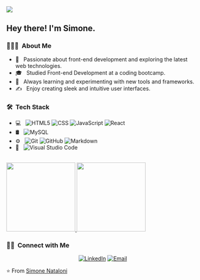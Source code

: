 <img src="https://raw.githubusercontent.com/simonenataloni/simonenataloni/master/assets/Simone%20Nataloni%20Banner.png">

<h2> Hey there! I'm Simone.</h2>

<h3> 👨🏻‍💻 &nbsp;About Me </h3>

- 🤔 &nbsp; Passionate about front-end development and exploring the latest web technologies.
- 🎓 &nbsp; Studied Front-end Development at a coding bootcamp.
- 🌱 &nbsp; Always learning and experimenting with new tools and frameworks.
- ✍️ &nbsp; Enjoy creating sleek and intuitive user interfaces.

<h3> 🛠 &nbsp;Tech Stack</h3>

- 💻 &nbsp;
  ![HTML5](https://img.shields.io/badge/-HTML5-333333?style=flat&logo=HTML5)
  ![CSS](https://img.shields.io/badge/-CSS-333333?style=flat&logo=CSS3&logoColor=1572B6)
  ![JavaScript](https://img.shields.io/badge/-JavaScript-333333?style=flat&logo=javascript)
  ![React](https://img.shields.io/badge/-React-333333?style=flat&logo=react)
- 🛢 &nbsp;
  ![MySQL](https://img.shields.io/badge/-MySQL-333333?style=flat&logo=mysql)
- ⚙️ &nbsp;
  ![Git](https://img.shields.io/badge/-Git-333333?style=flat&logo=git)
  ![GitHub](https://img.shields.io/badge/-GitHub-333333?style=flat&logo=github)
  ![Markdown](https://img.shields.io/badge/-Markdown-333333?style=flat&logo=markdown)
- 🔧 &nbsp;
  ![Visual Studio Code](https://img.shields.io/badge/-Visual%20Studio%20Code-333333?style=flat&logo=visual-studio-code&logoColor=007ACC)

<br/>

<a href="https://github.com/simonenataloni">
  <img height="180em" src="https://github-readme-stats.vercel.app/api?username=simonenataloni&theme=buefy&show_icons=true" />
  <img height="180em" src="https://github-readme-stats.vercel.app/api/top-langs/?username=simonenataloni&theme=buefy&layout=compact" />
</a>

<br/>

<h3> 🤝🏻 &nbsp;Connect with Me </h3>

<p align="center">
<a href="https://www.linkedin.com/in/simonenataloni/"><img alt="LinkedIn" src="https://img.shields.io/badge/LinkedIn-Simone%20Nataloni-blue?style=flat-square&logo=linkedin"></a>
<a href="mailto:simonenataloni@example.com"><img alt="Email" src="https://img.shields.io/badge/Email-simonenataloni@example.com-blue?style=flat-square&logo=gmail"></a>
</p>

⭐️ From [Simone Nataloni](https://github.com/simonenataloni)
